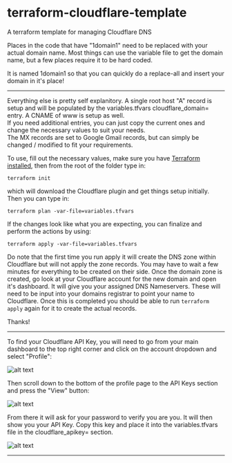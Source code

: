 # terraform-cloudflare-template
A terraform template for managing Cloudflare DNS

Places in the code that have "1domain1" need to be replaced with your actual domain name. Most things can use the variable file to get the domain name, but a few places require it to be hard coded. 

It is named 1domain1 so that you can quickly do a replace-all and insert your domain in it's place!

---

Everything else is pretty self explanitory. A single root host "A" record is setup and will be populated by the variables.tfvars cloudflare_domain= entry. A CNAME of www is setup as well.  
If you need additional entries, you can just copy the current ones and change the necessary values to suit your needs.  
The MX records are set to Google Gmail records, but can simply be changed / modified to fit your requirements.

To use, fill out the necessary values, make sure you have [Terraform installed](https://learn.hashicorp.com/terraform/getting-started/install.html), then from the root of the folder type in:

    terraform init 
    
which will download the Cloudflare plugin and get things setup initially. Then you can type in: 

    terraform plan -var-file=variables.tfvars

If the changes look like what you are expecting, you can finalize and perform the actions by using:

    terraform apply -var-file=variables.tfvars

Do note that the first time you run apply it will create the DNS zone within Cloudflare but will not apply the zone records. You may have to wait a few minutes for everything to be created on their side. Once the domain zone is created, go look at your Cloudflare account for the new domain and open it's dashboard. It will give you your assigned DNS Nameservers. These will need to be input into your domains registrar to point your name to Cloudflare. Once this is completed you should be able to run ```terraform apply``` again for it to create the actual records.

Thanks!

---

To find your Cloudflare API Key, you will need to go from your main dashboard to the top right corner and click on the account dropdown and select "Profile":

![alt text](https://i.imgur.com/hglP3Nh.png "Account Profile")

Then scroll down to the bottom of the profile page to the API Keys section and press the "View" button:


![alt text](https://i.imgur.com/2ORo5OT.png "API Key View")

From there it will ask for your password to verify you are you. It will then show you your API Key. Copy this key and place it into the variables.tfvars file in the cloudflare_apikey= section.

![alt text](https://i.imgur.com/1rBXN5a.png "API Key")

----

